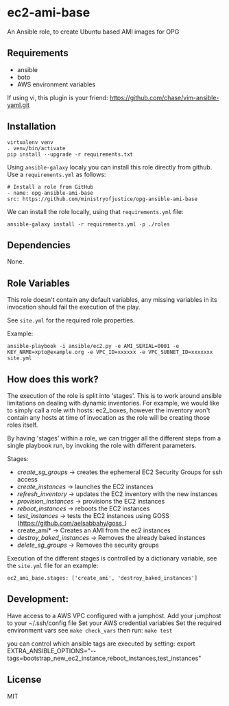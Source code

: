 ec2-ami-base
================

An Ansible role, to create Ubuntu based AMI images for OPG

Requirements
------------

* ansible
* boto
* AWS environment variables

If using vi, this plugin is your friend: 
https://github.com/chase/vim-ansible-yaml.git

Installation
------------

    virtualenv venv
    . venv/bin/activate
    pip install --upgrade -r requirements.txt


Using `ansible-galaxy` localy you can install this role directly from github.
Use a `requirements.yml` as follows:

    # Install a role from GitHub
    - name: opg-ansible-ami-base
    src: https://github.com/ministryofjustice/opg-ansible-ami-base

We can install the role locally, using that `requirements.yml` file:

    ansible-galaxy install -r requirements.yml -p ./roles


Dependencies
------------

None.


Role Variables
--------------

This role doesn't contain any default variables, any missing variables in its
invocation should fail the execution of the play.


See `site.yml` for the required role properties.

Example:

    ansible-playbook -i ansible/ec2.py -e AMI_SERIAL=0001 -e KEY_NAME=xpto@example.org -e VPC_ID=xxxxxx -e VPC_SUBNET_ID=xxxxxxx site.yml


How does this work?
--------------------

The execution of the role is split into 'stages'. This is to work around 
ansible limitations on dealing with dynamic inventories.
For example, we would like to simply call a role with hosts: ec2_boxes, however
the inventory won't contain any hosts at time of invocation as the role will
be creating those roles itself.

By having 'stages' within a role, we can trigger all the different steps from
a single playbook run, by invoking the role with different parameters.

Stages:

- *create_sg_groups* -> creates the ephemeral EC2 Security Groups for ssh access
- *create_instances* -> launches the EC2 instances
- *refresh_inventory* -> updates the EC2 inventory with the new instances
- *provision_instances* -> provisions the EC2 instances
- *reboot_instances* -> reboots the EC2 instances
- *test_instances* -> tests the EC2 instances using GOSS (https://github.com/aelsabbahy/goss_)
- create_ami* -> Creates an AMI from the ec2 instances
- *destroy_baked_instances* -> Removes the already baked instances
- *delete_sg_groups* -> Removes the security groups

Execution of the different stages is controlled by a dictionary variable, see the
`site.yml` file for an example:

    ec2_ami_base.stages: ['create_ami', 'destroy_baked_instances']


Development:
-------------

Have access to a AWS VPC configured with a jumphost.
Add your jumphost to your ~/.ssh/config file
Set your AWS credential variables
Set the required environment vars see `make check_vars`
then run: `make test`

you can control which ansible tags are executed by setting:
    export EXTRA_ANSIBLE_OPTIONS="--tags=bootstrap_new_ec2_instance,reboot_instances,test_instances"


License
-------

MIT

